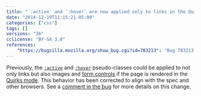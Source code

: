 ```yaml
---
title: "`:active` and `:hover` are now applied only to links in the Quirks mode"
date: "2014-12-19T11:15:21-05:00"
categories: ["css"]
tags: []
versions: "36"
cclicense: "BY-SA 3.0"
references:
    "https://bugzilla.mozilla.org/show_bug.cgi?id=783213": "Bug 783213 – :active and :hover quirk should only apply to links"
---
```

Previously, the [`:active`](https://developer.mozilla.org/en-US/docs/Web/CSS/:active) and [`:hover`](https://developer.mozilla.org/en-US/docs/Web/CSS/:hover) pseudo-classes could be applied to not only links but also images and [form controls](https://developer.mozilla.org/en-US/docs/Web/Guide/HTML/Forms_in_HTML) if the page is rendered in the [Quirks mode](https://developer.mozilla.org/en-US/docs/Mozilla_Quirks_Mode_Behavior). This behavior has been corrected to align with the spec and other browsers. See a [comment in the bug](https://bugzilla.mozilla.org/show_bug.cgi?id=783213#c31) for more details on this change.
